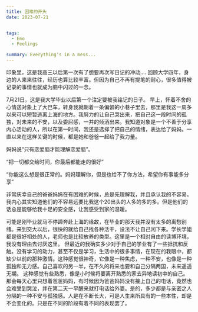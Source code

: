 ```yaml
---
title: 困难的开头
date: 2023-07-21


tags:
  - Emo
  - Feelings

summary: Everything's in a mess...
---
```




印象里，这是我高三以后第一次有了想要再次写日记的冲动…. 回顾大学四年，身边的人来来往往，经历也算比较丰富。但因为自己不再有提笔的耐心，很多值得被记录的事情也就成为脑中闪过的一念。

7月21日，这是我大学毕业以后第一个注定要被我铭记的日子。 早上，怀着不舍的心情送对象上了大巴车，转身我就朝着一条偏僻的小巷子里去，那里是我这一周多以来可以短暂逃离上海的地方。我努力的让自己哭出来，把自己这一段时间的孤独，对未来的不安，以及委屈感，一并的倾洒出来。我知道对象是一个不善于分享内心活动的人，所以在第一时间，我还是选择了把自己的情绪，表达给了妈妈。一直以来在这样关键的时候，都是她和爸爸一起给了我力量。

妈妈说“只有恋爱脑才能理解恋爱脑”。

“把一切都交给时间，你最后都能走的很好”

“你能这么想是很正常的。妈妈理解你，但是也给不了你方法，希望你有事能多分享”

非常庆幸自己的爸爸妈妈在有困难的时候，总是先理解我，并且承认我的不容易。我内心其实知道他们的不容易远要比我这个20出头的人多的多的多。但是他们的话总是能够给我十足的安全感，让我感受到家的温暖。

可能是刚毕业就马不停蹄奔赴上海的缘故，在毕业的那天我并没有太多的离愁别绪。来到交大以后，很快的就给自己找各种活干，设法不让自己闲下来。学长学姐都是很好相处的人，老师也是比较放养的类型。这里是一个相对自由的读博环境，我没有理由去讨厌这里。 但最近的我确实多少对于自己的学业有了一些抵抗和反触。没有学习的动力，甚至不仅是学习，生活中的很多事情，在现在的我眼中，都缺少以前的那种激情。这种感觉很神奇，它像是一种焦虑，一种不安，也像是一种孤独和无力感。自己喜欢的另一半，在不久的将来也要和自己分隔两国，未来遥遥无期。 这种感觉有些熟悉，像是小时候将要离开熟悉的家去异地读初中的自己。那会每天心里只想着爸爸妈妈，有时候因为爸爸妈妈没有接上自己的电话，竟然也会难受到哭泣，并在第二天一早醒来就打电话给外婆。是的，多少都是与亲密之人分隔的一种不安与孤独感。人是在不断长大，可是人生来所具有的一些本性，却是不会变化的。只是在不同的阶段有着不同的表现罢了。